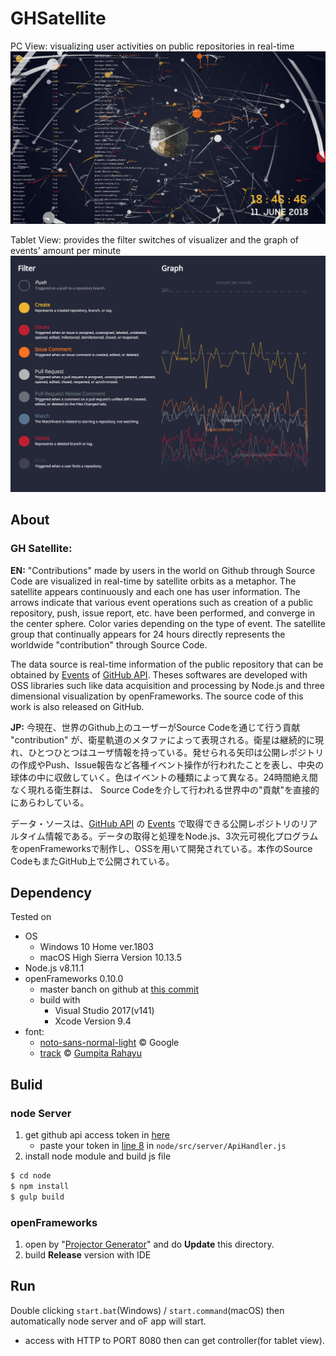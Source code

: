 # GHSatellite

PC View: visualizing user activities on public repositories in real-time
![](./img/pc_view.png)

Tablet View: provides the filter switches of visualizer and the graph of events' amount per minute
![](./img/tablet_view.png)

## About
### GH Satellite:

**EN:** "Contributions" made by users in the world on Github through Source Code are visualized in real-time by satellite orbits as a metaphor. The satellite appears continuously and each one has user information. The arrows indicate that various event operations such as creation of a public repository, push, issue report, etc. have been performed, and converge in the center sphere. Color varies depending on the type of event. The satellite group that continually appears for 24 hours directly represents the worldwide "contribution" through Source Code.

The data source is real-time information of the public repository that can be obtained by [Events](https://api.github.com/events) of [GitHub API](https://developer.github.com/v3/?). Theses softwares are developed with OSS libraries such like data acquisition and processing by Node.js and three dimensional visualization by openFrameworks. The source code of this work is also released on GitHub.

**JP:** 今現在、世界のGithub上のユーザーがSource Codeを通じて行う貢献 "contribution" が、衛星軌道のメタファによって表現される。衛星は継続的に現れ、ひとつひとつはユーザ情報を持っている。発せられる矢印は公開レポジトリの作成やPush、Issue報告など各種イベント操作が行われたことを表し、中央の球体の中に収斂していく。色はイベントの種類によって異なる。24時間絶え間なく現れる衛生群は、 Source Codeを介して行われる世界中の"貢献"を直接的にあらわしている。

データ・ソースは、[GitHub API](https://developer.github.com/v3/?) の [Events](https://api.github.com/events) で取得できる公開レポジトリのリアルタイム情報である。データの取得と処理をNode.js、3次元可視化プログラムをopenFrameworksで制作し、OSSを用いて開発されている。本作のSource CodeもまたGitHub上で公開されている。

## Dependency
Tested on
* OS
    * Windows 10 Home ver.1803
    * macOS High Sierra Version 10.13.5
* Node.js v8.11.1
* openFrameworks 0.10.0
    * master banch on github at [this commit](https://github.com/openframeworks/openFrameworks/tree/c274c7fb51b4ae0552cd4cdb00475458aeeb610a)
    * build with
        * Visual Studio 2017(v141)
        * Xcode Version 9.4
* font:
    * [noto-sans-normal-light](https://www.google.com/get/noto/) &copy; Google
    * [track](http://www.fontfabric.com/track-free-font/) &copy; [Gumpita Rahayu](https://www.behance.net/gumpita)

## Bulid
### node Server
1. get github api access token in [here](https://github.com/settings/tokens)
    * paste your token in [line 8](https://github.com/nama-gatsuo/GHSatellite/blob/master/node/src/server/ApiHandler.js#L8) in `node/src/server/ApiHandler.js`
2. install node module and build js file
```sh
$ cd node
$ npm install
$ gulp build
```

### openFrameworks
1. open by "[Projector Generator](https://github.com/openframeworks/openFrameworks/blob/c274c7fb51b4ae0552cd4cdb00475458aeeb610a/docs/projectgenerator.md)" and do **Update** this directory.
2. build **Release** version with IDE

## Run
Double clicking `start.bat`(Windows) / `start.command`(macOS) then automatically node server and oF app will start.
* access with HTTP to PORT 8080 then can get controller(for tablet view).
